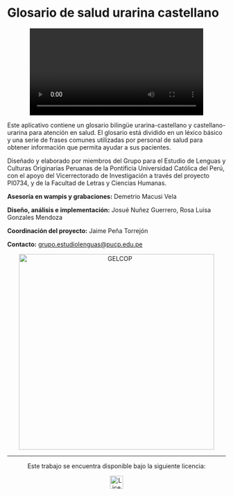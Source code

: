# Glosario de salud urarina castellano

<div align="center">
  <video src="" controls width="400">
    Tu navegador no admite el elemento <code>video</code>.
  </video>
</div>

Este aplicativo contiene un glosario bilingüe urarina-castellano y castellano-urarina para atención en salud. El glosario está dividido en un léxico básico y una serie de frases comunes utilizadas por personal de salud para obtener información que permita ayudar a sus pacientes.

Diseñado y elaborado por miembros del Grupo para el Estudio de Lenguas y Culturas Originarias Peruanas de la Pontificia Universidad Católica del Perú, con el apoyo del Vicerrectorado de Investigación a través del proyecto PI0734, y de la Facultad de Letras y Ciencias Humanas.

**Asesoría en wampis y grabaciones:** Demetrio Macusi Vela

**Diseño, análisis e implementación:** Josué Nuñez Guerrero, Rosa Luisa Gonzales Mendoza  

**Coordinación del proyecto:** Jaime Peña Torrejón  

**Contacto:** [grupo.estudiolenguas@pucp.edu.pe](mailto:grupo.estudiolenguas@pucp.edu.pe)

<div align="center">
  <img src="https://github.com/user-attachments/assets/afcda9f3-32bd-4694-84aa-3007cafc5247" alt="GELCOP" width="450" />
</div>

---

<div align="center">
  <p>Este trabajo se encuentra disponible bajo la siguiente licencia:</p>
  <a href="https://creativecommons.org/licenses/by-nc-nd/4.0/" target="_blank">
    <img src="https://mirrors.creativecommons.org/presskit/buttons/88x31/png/by-nc-nd.png" alt="Licencia CC BY-NC-ND 4.0" height="30" />
  </a>
</div>
